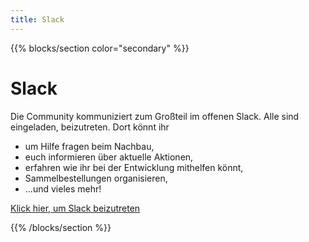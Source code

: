 ```yaml
---
title: Slack
---
```


{{% blocks/section color="secondary" %}}
<div class="container">

# Slack

Die Community kommuniziert zum Großteil im offenen Slack. Alle sind eingeladen, beizutreten. Dort könnt ihr

* um Hilfe fragen beim Nachbau,
* euch informieren über aktuelle Aktionen,
* erfahren wie ihr bei der Entwicklung mithelfen könnt,
* Sammelbestellungen organisieren,
* ...und vieles mehr!

[Klick hier, um Slack beizutreten](https://openbikesensor.slack.com/join/shared_invite/zt-bxxr3taf-bD1UZqSmgFIy63qAm0MQXw)

</div>
{{% /blocks/section %}}
